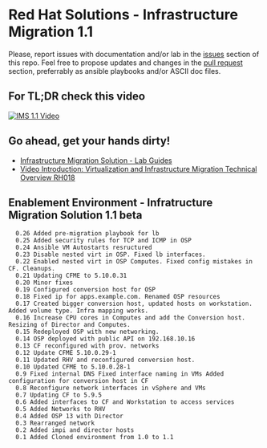 # Red Hat Solutions - Infrastructure Migration 1.1

Please, report issues with documentation and/or lab in the [issues](issues) section of this repo. Feel free to propose updates and changes in the [pull request](pulls) section, preferrably as ansible playbooks and/or ASCII doc files.

## For TL;DR check this video
[![IMS 1.1 Video](https://img.youtube.com/vi/uBM-1mJxJ5g/0.jpg)](https://www.youtube.com/watch?v=uBM-1mJxJ5g)

## Go ahead, get your hands dirty!

* [Infrastructure Migration Solution - Lab Guides](doc)
* [Video Introduction: Virtualization and Infrastructure Migration Technical Overview RH018](https://www.redhat.com/en/services/training/rh018-virtualization-and-infrastructure-migration-technical-overview)

## Enablement Environment - Infratructure Migration Solution 1.1 beta
```
  0.26 Added pre-migration playbook for lb
  0.25 Added security rules for TCP and ICMP in OSP
  0.24 Ansible VM Autostarts resructured
  0.23 Disable nested virt in OSP. Fixed lb interfaces.
  0.22 Enabled nested virt in OSP Computes. Fixed config mistakes in CF. Cleanups.
  0.21 Updating CFME to 5.10.0.31
  0.20 Minor fixes
  0.19 Configured conversion host for OSP
  0.18 Fixed ip for apps.example.com. Renamed OSP resources
  0.17 Created bigger conversion host, updated hosts on workstation. Added volume type. Infra mapping works. 
  0.16 Increase CPU cores in Computes and add the Conversion host. Resizing of Director and Computes.
  0.15 Redeployed OSP with new networking.
  0.14 OSP deployed with public API on 192.168.10.16
  0.13 CF reconfigured with prov. networks
  0.12 Update CFME 5.10.0.29-1
  0.11 Updated RHV and reconfigured conversion host.
  0.10 Updated CFME to 5.10.0.28-1
  0.9 Fixed internal DNS Fixed interface naming in VMs Added configuration for conversion host in CF
  0.8 Reconfigure network interfaces in vSphere and VMs
  0.7 Updating CF to 5.9.5
  0.6 Added interfaces to CF and Workstation to access services
  0.5 Added Networks to RHV
  0.4 Added OSP 13 with Director
  0.3 Rearranged network
  0.2 Added impi and director hosts
  0.1 Added Cloned environment from 1.0 to 1.1
```
